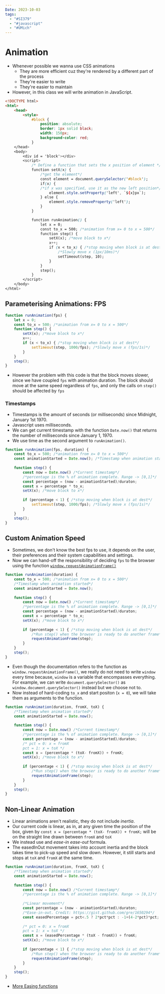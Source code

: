 ```yaml
---
Date: 2023-10-03
tags:
  - "#SI379"
  - "#javascript"
  - "#UMich"
---
```

# Animation
- Whenever possible we wanna use CSS animations
	- They are more efficient cuz they're rendered by a different part of the process
	- They're easier to write 
	- They're easier to maintain
- However, in this class we will write animation in JavaScript.
```html
<!DOCTYPE html>
<html>
	<head>
		<style>
			#block {
				position: absolute;
				border: 1px solid black;
				width: 150px;
				background-color: red;
			}
	</head>
	<body>
		<div id = 'block'></div>
		<script>
			/* Define a function that sets the x position of element */
			function setX(x) {  
				/*get the element*/
				const element = document.querySelector('#block'); 
				if(x) { 
				/*if x was specified, use it as the new left position*/
					element.style.setProperty('left', `${x}px`);  
				} else {  
					element.style.removeProperty('left');  
				}  		
			}  

			function runAnimation() {
				let x = 0;
				const to_x = 500; /*animation from x= 0 to x = 500*/
				function step() {
					setX(x); /*move block to x*/
					x++;
					if (x < to_x) { /*stop moving when block is at dest*/
						/*Slowly move x (1px/10ms)*/
						setTimeout(step, 10); 
					}
				} 
				step();
			}
		</script>
	</body>
</html>
```
## Parameterising Animations: FPS
```javascript
function runAnimation(fps) {
	let x = 0;
	const to_x = 500; /*animation from x= 0 to x = 500*/
	function step() {
		setX(x); /*move block to x*/
		x++;
		if (x < to_x) { /*stop moving when block is at dest*/
			setTimeout(step, 1000/fps); /*Slowly move x (fps/1s)*/
		}
	} 
	step();
}
```
- However the problem with this code is that the block moves slower, since we have coupled `fps` with animation duration. The block should move at the same speed regardless of `fps`, and only the calls on `step()` should be affected by `fps`
### Timestamps
- Timestamps is the amount of seconds (or milliseconds) since Midnight, January 1st 1970. 
- Javascript uses milliseconds.
- We can get current timestamp with the function `Date.now()` that returns the number of milliseconds since January 1, 1970.
- We use time as the second argument to `runAnimation()`.
```javascript
function runAnimation(fps, duration) {
	const to_x = 500; /*animation from x= 0 to x = 500*/
	const animationStarted = Date.now(); /*Timestamp when animation started*/
	
	function step() {
		const now = Date.now() /*Current timestamp*/
		/*percentage is the % of animation complete. Range -> [0,1]*/
		const percentage = (now - animationStarted)/duraton;
		const x = percentage * to_x;
		setX(x); /*move block to x*/
		
		if (percentage < 1) { /*stop moving when block is at dest*/
			setTimeout(step, 1000/fps); /*Slowly move x (fps/1s)*/
		}
	} 
	step();
}
```
## Custom Animation Speed
- Sometimes, we don't know the best fps to use, it depends on the user, their preferences and their system capabilities and settings.
- Now we can hand-off the responsibility of deciding `fps` to the browser using the function [`window.requestAnimationFrame()`](https://developer.mozilla.org/en-US/docs/Web/API/window/requestAnimationFrame)
```javascript
function runAnimation(duration) {
	const to_x = 500; /*animation from x= 0 to x = 500*/
	/*Timestamp when animation started*/
	const animationStarted = Date.now(); 
	
	function step() {
		const now = Date.now() /*Current timestamp*/
		/*percentage is the % of animation complete. Range -> [0,1]*/
		const percentage = (now - animationStarted)/duraton;
		const x = percentage * to_x;
		setX(x); /*move block to x*/
		
		if (percentage < 1) { /*stop moving when block is at dest*/
			/*Run step() when the browser is ready to do another frame*/
			requestAnimationFrame(step); 
		}
	} 
	step();
}
```
- Even though the documentation refers to the function as `window.requestAnimationFrame()`, we really do not need to write `window` every time because, `window` is a variable that encompasses everything. For example, we can write `document.querySelector()` as `window.document.querySelector()` instead but we choose not to. 
- Now instead of hard-coding `to_x` and start positon (`x = 0`), we will take them as arguments to the function.
```javascript
function runAnimation(duration, fromX, toX) {
	/*Timestamp when animation started*/
	const animationStarted = Date.now(); 
	
	function step() {
		const now = Date.now() /*Current timestamp*/
		/*percentage is the % of animation complete. Range -> [0,1]*/
		const percentage = (now - animationStarted)/duraton;
		/* pct = 0: x = fromX
		pct = 1: x = toX */
		const x = (percentage * (toX- fromX)) + fromX;
		setX(x); /*move block to x*/
		
		if (percentage < 1) { /*stop moving when block is at dest*/
			/*Run step() when the browser is ready to do another frame*/
			requestAnimationFrame(step); 
		}
	} 
	step();
}
```
## Non-Linear Animation
- Linear animations aren't realistic, they do not include *inertia*.
- Our current code is linear, as in, at any given time the position of the box, given by `const x = (percentage * (toX- fromX)) + fromX;` will be on the straight line drawn between `fromX` and `toX`
- We instead use and *ease-in ease-out* formula. 
- The easedInOut movement takes into account inertia and the block takes time to pick-up speed and slow down. However, it still starts and stops at `toX` and `fromX` at the same time. 
```javascript
function runAnimation(duration, fromX, toX) {
	/*Timestamp when animation started*/
	const animationStarted = Date.now(); 
	
	function step() {
		const now = Date.now() /*Current timestamp*/
		/*percentage is the % of animation complete. Range -> [0,1]*/
		
		/*Linear movement*/
		const percentage = (now - animationStarted)/duraton;
		/*Ease-in-out. Credit: https://gist.github.com/gre/1650294*/
		const easedPercentage = pct<.5 ? 2*pct*pct : -1+(4-2*pct)*pct;
		
		/* pct = 0: x = fromX
		pct = 1: x = toX */
		const x = (easedPercentage * (toX - fromX)) + fromX;
		setX(x); /*move block to x*/
		
		if (percentage < 1) { /*stop moving when block is at dest*/
			/*Run step() when the browser is ready to do another frame*/
			requestAnimationFrame(step); 
		}
	} 
	step();
}
```
- [More Easing functions](https://easings.net/)